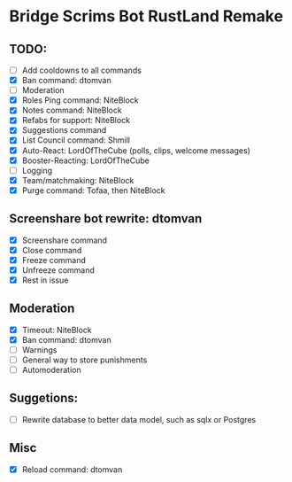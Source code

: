 # Bridge Scrims Bot RustLand Remake


## TODO:
  - [ ] Add cooldowns to all commands
  - [x] Ban command: dtomvan
  - [ ] Moderation
  - [x] Roles Ping command: NiteBlock
  - [x] Notes command: NiteBlock
  - [x] Refabs for support: NiteBlock
  - [x] Suggestions command
  - [x] List Council command: Shmill
  - [x] Auto-React: LordOfTheCube (polls, clips, welcome messages)
  - [x] Booster-Reacting: LordOfTheCube
  - [ ] Logging
  - [x] Team/matchmaking: NiteBlock
  - [x] Purge command: Tofaa, then NiteBlock

## Screenshare bot rewrite: dtomvan
  - [x] Screenshare command
  - [x] Close command
  - [x] Freeze command
  - [x] Unfreeze command
  - [x] Rest in issue

## Moderation
  - [x] Timeout: NiteBlock
  - [x] Ban command: dtomvan
  - [ ] Warnings
  - [ ] General way to store punishments
  - [ ] Automoderation

## Suggetions:
  - [ ] Rewrite database to better data model, such as sqlx or Postgres

## Misc
  - [x] Reload command: dtomvan
